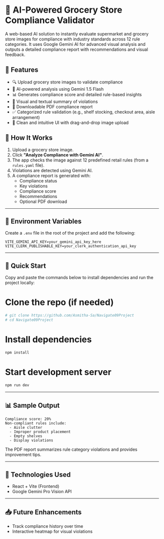 
# 🛒 AI-Powered Grocery Store Compliance Validator

A web-based AI solution to instantly evaluate supermarket and grocery store images for compliance with industry standards across 12 rule categories. It uses Google Gemini AI for advanced visual analysis and outputs a detailed compliance report with recommendations and visual feedback.

## 🌟 Features

- 🔍 Upload grocery store images to validate compliance
- 🧠 AI-powered analysis using Gemini 1.5 Flash
- 📊 Generates compliance score and detailed rule-based insights
- 📝 Visual and textual summary of violations
- 📄 Downloadable PDF compliance report
- ✅ Categorized rule validation (e.g., shelf stocking, checkout area, aisle arrangement)
- 📁 Clean and intuitive UI with drag-and-drop image upload

## 📸 How It Works

1. Upload a grocery store image.
2. Click **"Analyze Compliance with Gemini AI"**.
3. The app checks the image against 12 predefined retail rules (from a `rules.yaml` file).
4. Violations are detected using Gemini AI.
5. A compliance report is generated with:
    - Compliance status
    - Key violations
    - Compliance score
    - Recommendations
    - Optional PDF download

---

## 🔐 Environment Variables

Create a `.env` file in the root of the project and add the following:

```env
VITE_GEMINI_API_KEY=your_gemini_api_key_here
VITE_CLERK_PUBLISHABLE_KEY=your_clerk_authentication_api_key
````
---

## 🚀 Quick Start

Copy and paste the commands below to install dependencies and run the project locally:

# Clone the repo (if needed)
```bash
# git clone https://github.com/Asmitha-Sa/Navigate09Project
# cd Navigate09Project
```
# Install dependencies
```bash
npm install
```
# Start development server
```bash
npm run dev
```

---

## 📊 Sample Output

```
Compliance score: 20%
Non-compliant rules include:
  - Aisle clutter
  - Improper product placement
  - Empty shelves
  - Display violations
```

The PDF report summarizes rule category violations and provides improvement tips.

---

## 📌 Technologies Used

* React + Vite (Frontend)
* Google Gemini Pro Vision API

---

## 📥 Future Enhancements

* Track compliance history over time
* Interactive heatmap for visual violations



